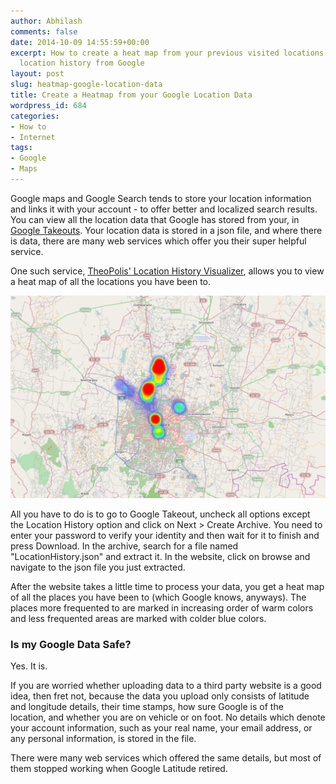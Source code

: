 ```yaml
---
author: Abhilash
comments: false
date: 2014-10-09 14:55:59+00:00
excerpt: How to create a heat map from your previous visited locations using your
  location history from Google
layout: post
slug: heatmap-google-location-data
title: Create a Heatmap from your Google Location Data
wordpress_id: 684
categories:
- How to
- Internet
tags:
- Google
- Maps
---
```


Google maps and Google Search tends to store your location information and links it with your account - to offer better and localized search results. You can view all the location data that Google has stored from your, in [Google Takeouts](https://www.google.com/settings/takeout). Your location data is stored in a json file, and where there is data, there are many web services which offer you their super helpful service.

One such service, [TheoPolis' Location History Visualizer](http://theopolis.me/location-history-visualizer/), allows you to view a heat map of all the locations you have been to.

![Google Location History Heatmap ](images/google-location-heatmap.png)

All you have to do is to go to Google Takeout, uncheck all options except the Location History option and click on Next > Create Archive. You need to enter your password to verify your identity and then wait for it to finish and press Download. In the archive, search for a file named "LocationHistory.json" and extract it. In the website, click on browse and navigate to the json file you just extracted.

After the website takes a little time to process your data, you get a heat map of all the places you have been to (which Google knows, anyways). The places more frequented to are marked in increasing order of warm colors and less frequented areas are marked with colder blue colors.


### Is my Google Data Safe?


Yes. It is.

If you are worried whether uploading data to a third party website is a good idea, then fret not, because the data you upload only consists of latitude and longitude details, their time stamps, how sure Google is of the location, and whether you are on vehicle or on foot. No details which denote your account information, such as your real name, your email address, or any personal information, is stored in the file.

There were many web services which offered the same details, but most of them stopped working when Google Latitude retired.

